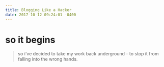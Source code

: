 ```yaml
---
title: Blogging Like a Hacker
date: 2017-10-12 09:24:01 -0400
---
```


# so it begins
>so i've decided to take my work back underground - to stop it from falling into the wrong hands.
